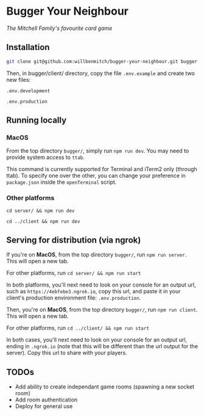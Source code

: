 # Bugger Your Neighbour

_The Mitchell Family's favourite card game_

## Installation

```zsh
git clone git@github.com:willbenmitch/bugger-your-neighbour.git bugger && cd bugger && npm install
```

Then, in bugger/client/ directory, copy the file `.env.example` and create two new files:

`.env.development`

`.env.production`

## Running locally

### MacOS

From the top directory `bugger/`, simply run `npm run dev`. You may need to provide system access to `ttab`.

This command is currently supported for Terminal and iTerm2 only (through ttab). To specify one over the other, you can change your preference in `package.json` inside the `openTerminal` script.

### Other platforms

```
cd server/ && npm run dev

cd ../client && npm run dev
```

## Serving for distribution (via ngrok)

If you're on **MacOS**, from the top directory `bugger/`, run `npm run server`. This will open a new tab.

For other platforms, run `cd server/ && npm run start`

In both platforms, you'll next need to look on your console for an output url, such as `https://4ebfebe3.ngrok.io`, copy this url, and paste it in your client's production environment file: `.env.production`.

Then, you're on **MacOS**, from the top directory `bugger/`, run `npm run client`. This will open a new tab.

For other platforms, run `cd ../client/ && npm run start`

In both cases, you'll next need to look on your console for an output url, ending in `.ngrok.io` (note that this will be different than the url output for the server). Copy this url to share with your players.

## TODOs

-   Add ability to create independant game rooms (spawning a new socket room)
-   Add room authentication
-   Deploy for general use
